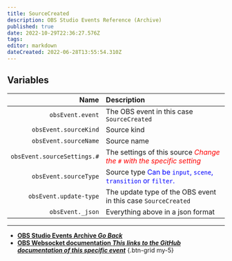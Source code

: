 ```yaml
---
title: SourceCreated
description: OBS Studio Events Reference (Archive)
published: true
date: 2022-10-29T22:36:27.576Z
tags: 
editor: markdown
dateCreated: 2022-06-28T13:55:54.310Z
---
```


## Variables
Name | Description
----:|:------------
`obsEvent.event` | The OBS event in this case `SourceCreated`
`obsEvent.sourceKind` | Source kind
`obsEvent.sourceName` | Source name
`obsEvent.sourceSettings.#` | The settings of this source  <span style="color:red">*Change the `#` with the specific setting*</span>
`obsEvent.sourceType` | Source type <span style="color:blue">Can be `input`, `scene`, `transition` or `filter`.</span>
`obsEvent.update-type` | The update type of the OBS event in this case `SourceCreated`
`obsEvent._json` | Everything above in a json format

---

- [<i class="mdi mdi-chevron-left"></i>**OBS Studio Events Archive *Go Back***](/Broadcasters/OBS/Archive/Events)
- [<i class="mdi mdi-github"></i> **OBS Websocket documentation *This links to the GitHub documentation of this specific event***](https://github.com/obsproject/obs-websocket/blob/4.x-current/docs/generated/protocol.md#sourcecreated)
{.btn-grid my-5}
